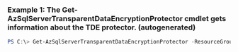 ### Example 1: The Get-AzSqlServerTransparentDataEncryptionProtector cmdlet gets information about the TDE protector. (autogenerated)
```powershell
PS C:\> Get-AzSqlServerTransparentDataEncryptionProtector -ResourceGroupName ContosoResourceGroup -ServerName ContosoServer
```

